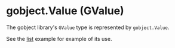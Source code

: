 # gobject.Value (GValue)

The gobject library's `GValue` type is represented by
`gobject.Value`.

See the [list](../example/list/main.go) example for
example of its use. 
